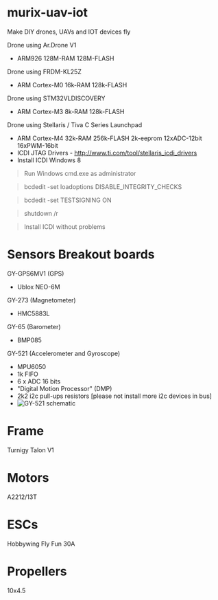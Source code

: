 murix-uav-iot
=============

Make DIY drones, UAVs and IOT devices fly

Drone using Ar.Drone V1 
* ARM926 128M-RAM 128M-FLASH

Drone using FRDM-KL25Z 
* ARM Cortex-M0 16k-RAM 128k-FLASH

Drone using STM32VLDISCOVERY 
* ARM Cortex-M3 8k-RAM 128k-FLASH

Drone using Stellaris / Tiva C Series Launchpad
* ARM Cortex-M4 32k-RAM 256k-FLASH 2k-eeprom 12xADC-12bit 16xPWM-16bit
* ICDI JTAG Drivers - http://www.ti.com/tool/stellaris_icdi_drivers
* Install ICDI Windows 8

> Run Windows cmd.exe as administrator

> bcdedit -set loadoptions DISABLE_INTEGRITY_CHECKS

> bcdedit -set TESTSIGNING ON

> shutdown /r

> Install ICDI without problems



Sensors Breakout boards
=======================

GY-GPS6MV1 (GPS)
* Ublox NEO-6M

GY-273 (Magnetometer)
* HMC5883L

GY-65 (Barometer)
* BMP085

GY-521 (Accelerometer and Gyroscope)
* MPU6050
* 1k FIFO
* 6 x ADC 16 bits
* "Digital Motion Processor" (DMP)
* 2k2 i2c pull-ups resistors [please not install more i2c devices in bus]
* ![GY-521 schematic](datasheets/gy-521.jpg "GY-521 schematic")


Frame
=====

Turnigy Talon V1

Motors
======

A2212/13T

ESCs
====

Hobbywing Fly Fun 30A

Propellers
==========
10x4.5










